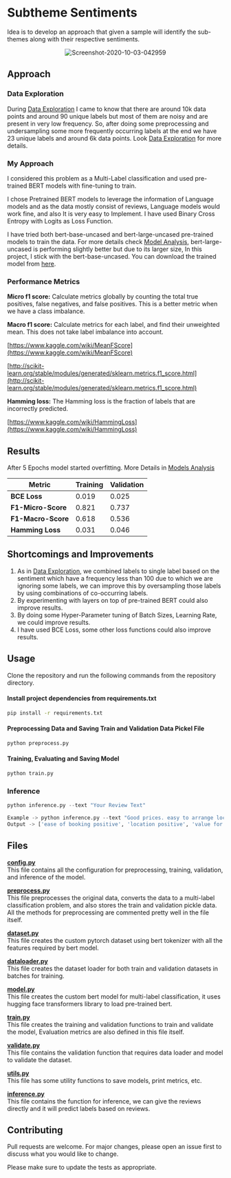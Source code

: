 # Subtheme Sentiments 

Idea is to develop an approach that given a sample will identify the sub-themes along with their respective sentiments.

<center>
<img src="https://i.ibb.co/yRJJ5wH/Screenshot-2020-10-03-042959.jpg" alt="Screenshot-2020-10-03-042959" border="0">
</center>

## Approach
### Data Exploration
During [Data Exploration](https://github.com/skshashankkumar41/Subtheme-Sentiments/blob/master/output/Data-Exploration.pdf) I came to know that there are around 10k data points and around 90 unique labels but most of them are noisy and are present in very low frequency. So, after doing some preprocessing and undersampling some more frequently occurring labels at the end we have 23 unique labels and around 6k data points. Look [Data Exploration](https://github.com/skshashankkumar41/Subtheme-Sentiments/blob/master/output/Data-Exploration.pdf) for more details.

### My Approach
I considered this problem as a Multi-Label classification and used pre-trained BERT models with fine-tuning to train. 

I chose Pretrained BERT models to leverage the information of Language models and as the data mostly consist of reviews, Language models would work fine, and also It is very easy to Implement. I have used Binary Cross Entropy with Logits as Loss Function.

I have tried both bert-base-uncased and bert-large-uncased pre-trained models to train the data. For more details check [Model Analysis](https://github.com/skshashankkumar41/Subtheme-Sentiments/blob/master/output/Model-Analysis.pdf), bert-large-uncased is performing slightly better but due to its larger size, In this project, I stick with the bert-base-uncased. You can download the trained model from [here](https://drive.google.com/file/d/1kcs0WctkGAqLrzSI1QhsnmK05AG5gopd/view?usp=sharing).

### Performance Metrics 
**Micro f1 score:**
Calculate metrics globally by counting the total true positives, false negatives, and false positives. This is a better metric when we have a class imbalance.

**Macro f1 score:**
Calculate metrics for each label, and find their unweighted mean. This does not take label imbalance into account.

[https://www.kaggle.com/wiki/MeanFScore](https://www.kaggle.com/wiki/MeanFScore)

[http://scikit-learn.org/stable/modules/generated/sklearn.metrics.f1_score.html](http://scikit-learn.org/stable/modules/generated/sklearn.metrics.f1_score.html)

**Hamming loss:** The Hamming loss is the fraction of labels that are incorrectly predicted.

[https://www.kaggle.com/wiki/HammingLoss](https://www.kaggle.com/wiki/HammingLoss)

## Results 
After 5 Epochs model started overfitting. More Details in [Models Analysis](https://github.com/skshashankkumar41/Subtheme-Sentiments/blob/master/output/Model-Analysis.pdf) 
<table class="tg">
<thead>
  <tr>
    <th class="tg-0pky"><span style="font-weight:bold">Metric</span></th>
    <th class="tg-0pky"><span style="font-weight:bold">Training</span></th>
    <th class="tg-0pky"><span style="font-weight:bold">Validation</span></th>
  </tr>
</thead>
<tbody>
  <tr>
    <td class="tg-0pky"><span style="font-weight:bold">BCE Loss</span></td>
    <td class="tg-0pky">0.019</td>
    <td class="tg-0pky">0.025</td>
  </tr>
  <tr>
    <td class="tg-0pky"><span style="font-weight:bold">F1-Micro-Score</span></td>
    <td class="tg-0pky">0.821</td>
    <td class="tg-0pky">0.737</td>
  </tr>
  <tr>
    <td class="tg-0pky"><span style="font-weight:bold">F1-Macro-Score</span></td>
    <td class="tg-0pky">0.618</td>
    <td class="tg-0pky">0.536</td>
  </tr>
  <tr>
    <td class="tg-0pky"><span style="font-weight:bold">Hamming Loss</span></td>
    <td class="tg-0pky">0.031</td>
    <td class="tg-0pky">0.046</td>
  </tr>
</tbody>
</table>

## Shortcomings and Improvements 
1. As in [Data Exploration](https://github.com/skshashankkumar41/Subtheme-Sentiments/blob/master/output/Data-Exploration.pdf), we combined labels to single label based on the sentiment which have a frequency less than 100 due to which we are ignoring some labels, we can improve this by oversampling those labels by using combinations of co-occurring labels.
2. By experimenting with layers on top of pre-trained BERT could also improve results.
3. By doing some Hyper-Parameter tuning of Batch Sizes, Learning Rate, we could improve results.
4. I have used BCE Loss, some other loss functions could also improve results.

## Usage
Clone the repository and run the following commands from the repository directory.
#### Install project dependencies from requirements.txt
```bash
pip install -r requirements.txt
```

#### Preprocessing Data and Saving Train and Validation Data Pickel File
```python
python preprocess.py
```
#### Training, Evaluating and Saving Model 
```python
python train.py
```
### Inference
```python
python inference.py --text "Your Review Text"

Example -> python inference.py --text "Good prices. easy to arrange local fitting"
Output -> ['ease of booking positive', 'location positive', 'value for money positive']
```

## Files 
<b>[config.py](https://github.com/skshashankkumar41/Subtheme-Sentiments/blob/master/config.py)</b>
<br>
This file contains all the configuration for preprocessing, training, validation, and inference of the model.
<br>

<b>[preprocess.py](https://github.com/skshashankkumar41/Subtheme-Sentiments/blob/master/preprocess.py)
</b>
<br>
This file preprocesses the original data, converts the data to a multi-label classification problem, and also stores the train and validation pickle data. All the methods for preprocessing are commented pretty well in the file itself.
<br>

<b>[dataset.py](https://github.com/skshashankkumar41/Subtheme-Sentiments/blob/master/dataset.py)</b>
<br>
This file creates the custom pytorch dataset using bert tokenizer with all the features required by bert model.
<br>

<b>[dataloader.py](https://github.com/skshashankkumar41/Subtheme-Sentiments/blob/master/dataloader.py)</b>
<br>
This file creates the dataset loader for both train and validation datasets in batches for training.

<b>[model.py](https://github.com/skshashankkumar41/Subtheme-Sentiments/blob/master/model.py)</b><br>
This file creates the custom bert model for multi-label classification, it uses hugging face transformers library to load pre-trained bert.
<br>

<b>[train.py](https://github.com/skshashankkumar41/Subtheme-Sentiments/blob/master/train.py)</b><br>
This file creates the training and validation functions to train and validate the model, Evaluation metrics are also defined in this file itself.
<br>

<b>[validate.py](https://github.com/skshashankkumar41/Subtheme-Sentiments/blob/master/validate.py)</b><br>
This file contains the validation function that requires data loader and model to validate the dataset.
<br>

<b>[utils.py](https://github.com/skshashankkumar41/Subtheme-Sentiments/blob/master/utils.py)</b><br>
This file has some utility functions to save models, print metrics, etc.
<br>

<b>[inference.py](https://github.com/skshashankkumar41/Subtheme-Sentiments/blob/master/inference.py)</b>
<br>
This file contains the function for inference, we can give the reviews directly and it will predict labels based on reviews.
<br>


## Contributing
Pull requests are welcome. For major changes, please open an issue first to discuss what you would like to change.

Please make sure to update the tests as appropriate.

